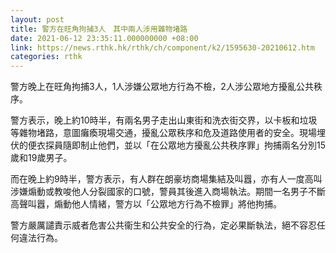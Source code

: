 ```yaml
---
layout: post
title: 警方在旺角拘捕3人　其中兩人涉用雜物堵路
date: 2021-06-12 23:35:11.000000000 +08:00
link: https://news.rthk.hk/rthk/ch/component/k2/1595630-20210612.htm
categories: rthk
---
```


警方晚上在旺角拘捕3人，1人涉嫌公眾地方行為不檢，2人涉公眾地方擾亂公共秩序。

警方表示，晚上約10時半，有兩名男子走出山東街和洗衣街交界，以卡板和垃圾等雜物堵路，意圖癱瘓現場交通，擾亂公眾秩序和危及道路使用者的安全。現場埋伏的便衣探員隨即制止他們，並以「在公眾地方擾亂公共秩序罪」拘捕兩名分別15歲和19歲男子。

而在晚上約9時半，警方表示，有人群在朗豪坊商場集結及叫囂，亦有人一度高叫涉嫌煽動或教唆他人分裂國家的口號，警員其後進入商場執法。期間一名男子不斷高聲叫囂，煽動他人情緒，警方以「公眾地方行為不檢罪」將他拘捕。

警方嚴厲譴責示威者危害公共衞生和公共安全的行為，定必果斷執法，絕不容忍任何違法行為。
